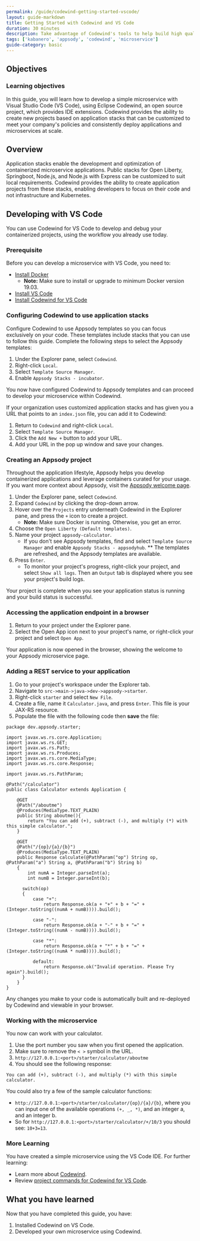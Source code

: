 ```yaml
---
permalink: /guide/codewind-getting-started-vscode/
layout: guide-markdown
title: Getting Started with Codewind and VS Code
duration: 30 minutes
description: Take advantage of Codewind's tools to help build high quality cloud native applications with the VS Code IDE.
tags: ['kabanero', 'appsody', 'codewind', 'microservice']
guide-category: basic
---
```


## Objectives

### Learning objectives

In this guide, you will learn how to develop a simple microservice with Visual Studio Code (VS Code), using Eclipse Codewind, an open source project, which provides IDE extensions. Codewind provides the ability to create new projects based on application stacks that can be customized to meet your company's policies and consistently deploy applications and microservices at scale.

## Overview   

Application stacks enable the development and optimization of containerized microservice applications. Public stacks for Open Liberty, Springboot, Node.js, and Node.js with Express can be customized to suit local requirements. Codewind provides the ability to create application projects from these stacks, enabling developers to focus on their code and not infrastructure and Kubernetes.

## Developing with VS Code

You can use Codewind for VS Code to develop and debug your containerized projects, using the workflow you already use today.

### Prerequisite

Before you can develop a microservice with VS Code, you need to:

* [Install Docker](https://docs.docker.com/install/)
    * **Note:** Make sure to install or upgrade to minimum Docker version 19.03.
* [Install VS Code](https://code.visualstudio.com/download)
* [Install Codewind for VS Code](https://kabanero.io/docs/ref/general/installation/installing-dev-tools.html#installing-codewind-for-vs-code)

### Configuring Codewind to use application stacks

Configure Codewind to use Appsody templates so you can focus exclusively on your code. These templates include stacks that you can use to follow this guide. Complete the following steps to select the Appsody templates:

1. Under the Explorer pane, select `Codewind`.
2. Right-click `Local`.
3. Select `Template Source Manager`.
4. Enable `Appsody Stacks - incubator`.

You now have configured Codewind to Appsody templates and can proceed to develop your microservice within Codewind.

If your organization uses customized application stacks and has given you a URL that points to an `index.json` file, you can add it to Codewind:

1. Return to  `Codewind` and right-click `Local`.
2. Select `Template Source Manager`.
3. Click the `Add New +` button to add your URL.
4. Add your URL in the pop up window and save your changes.

### Creating an Appsody project

Throughout the application lifestyle, Appsody helps you develop containerized applications and leverage containers curated for your usage. If you want more context about Appsody, visit the [Appsody welcome page](https://appsody.dev/docs).

1. Under the Explorer pane, select `Codewind`.
2. Expand `Codewind` by clicking the drop-down arrow.
3. Hover over the `Projects` entry underneath Codewind in the Explorer pane, and press the `+` icon to create a project.
    * **Note:** Make sure Docker is running. Otherwise, you get an error.
4. Choose the `Open Liberty (Default templates)`.
5. Name your project `appsody-calculator`.
    * If you don't see Appsody templates, find and select `Template Source Manager` and enable `Appsody Stacks - appsodyhub`.
** The templates are refreshed, and the Appsody templates are available.
6. Press `Enter`.
    * To monitor your project's progress, right-click your project, and select `Show all logs`. Then an `Output` tab is displayed where you see your project's build logs.

Your project is complete when you see your application status is running and your build status is successful.

### Accessing the application endpoint in a browser

1. Return to your project under the Explorer pane.
2. Select the Open App icon next to your project's name, or right-click your project and select `Open App`.

Your application is now opened in the browser, showing the welcome to your Appsody microservice page.

### Adding a REST service to your application

 1. Go to your project's workspace under the Explorer tab.
 2. Navigate to `src->main->java->dev->appsody->starter`.
 3. Right-click `starter` and select `New File`.
 4. Create a file, name it `Calculator.java`, and press `Enter`. This file is your JAX-RS resource.
 5. Populate the file with the following code then **save** the file:

```
package dev.appsody.starter;

import javax.ws.rs.core.Application;
import javax.ws.rs.GET;
import javax.ws.rs.Path;
import javax.ws.rs.Produces;
import javax.ws.rs.core.MediaType;
import javax.ws.rs.core.Response;

import javax.ws.rs.PathParam;

@Path("/calculator")
public class Calculator extends Application {

    @GET
    @Path("/aboutme")
    @Produces(MediaType.TEXT_PLAIN)
    public String aboutme(){
        return "You can add (+), subtract (-), and multiply (*) with this simple calculator.";
    }

    @GET
    @Path("/{op}/{a}/{b}")
    @Produces(MediaType.TEXT_PLAIN)
    public Response calculate(@PathParam("op") String op, @PathParam("a") String a, @PathParam("b") String b)
    {
        int numA = Integer.parseInt(a);
        int numB = Integer.parseInt(b);

      switch(op)
      {
          case "+":
              return Response.ok(a + "+" + b + "=" + (Integer.toString((numA + numB)))).build();

          case "-":
              return Response.ok(a + "-" + b + "=" + (Integer.toString((numA - numB)))).build();

          case "*":
              return Response.ok(a + "*" + b + "=" + (Integer.toString((numA * numB)))).build();

          default:
              return Response.ok("Invalid operation. Please Try again").build();
      }
    }
}
```
Any changes you make to your code is automatically built and re-deployed by Codewind and viewable in your browser.

### Working with the microservice

You now can work with your calculator.

1. Use the port number you saw when you first opened the application.
2. Make sure to remove the `< >` symbol in the URL.
3. `http://127.0.0.1:<port>/starter/calculator/aboutme`
4. You should see the following response:

```
You can add (+), subtract (-), and multiply (*) with this simple calculator.
```

You could also try a few of the sample calculator functions:

* `http://127.0.0.1:<port>/starter/calculator/{op}/{a}/{b}`, where you can input one of the available operations `(+, _, *)`, and an integer a, and an integer b.
* So for `http://127.0.0.1:<port>/starter/calculator/+/10/3` you should see: `10+3=13`.

### More Learning

You have created a simple microservice using the VS Code IDE. For further learning:

* Learn more about [Codewind](https://www.eclipse.org/codewind/).
* Review [project commands for Codewind for VS Code](https://www.eclipse.org/codewind/mdt-vsc-commands-project.html).

## What you have learned

Now that you have completed this guide, you have:

1. Installed Codewind on VS Code.
2. Developed your own microservice using Codewind.
